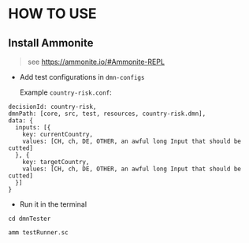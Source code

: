 # HOW TO USE
 
## Install Ammonite 
> see https://ammonite.io/#Ammonite-REPL

* Add test configurations in `dmn-configs`

  Example `country-risk.conf`:
```
decisionId: country-risk,
dmnPath: [core, src, test, resources, country-risk.dmn],
data: {
  inputs: [{
    key: currentCountry,
    values: [CH, ch, DE, OTHER, an awful long Input that should be cutted]
  }, {
    key: targetCountry,
    values: [CH, ch, DE, OTHER, an awful long Input that should be cutted]
  }]
}
```

 * Run it in the terminal
 
`cd dmnTester`

`amm testRunner.sc`
